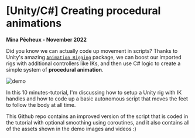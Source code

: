 # [Unity/C#] Creating procedural animations

**Mina Pêcheux - November 2022**

Did you know we can actually code up movement in scripts? Thanks to Unity's amazing [`Animation Rigging`](https://docs.unity3d.com/Packages/com.unity.animation.rigging@1.2/manual/index.html) package, we can boost our imported rigs with additional controllers like IKs, and then use C# logic to create a simple system of **procedural animation**.

![demo](imgs/demo.gif)

In this 10 minutes-tutorial, I'm discussing how to setup a Unity rig with IK handles and how to code up a basic autonomous script that moves the feet to follow the body at all time.

This Github repo contains an improved version of the script that is coded in the tutorial with optional smoothing using coroutines, and it also contains all of the assets shown in the demo images and videos :)
